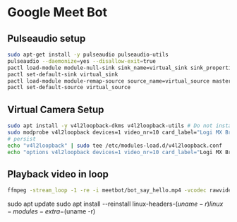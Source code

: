 # Google Meet Bot

## Pulseaudio setup
```bash
sudo apt-get install -y pulseaudio pulseaudio-utils
pulseaudio --daemonize=yes --disallow-exit=true
pactl load-module module-null-sink sink_name=virtual_sink sink_properties=device.description="VirtualSink"
pactl set-default-sink virtual_sink
pactl load-module module-remap-source source_name=virtual_source master=virtual_sink.monitor source_properties=device.description="VirtualSource"
pactl set-default-source virtual_source
```

## Virtual Camera Setup
```bash
sudo apt install -y v4l2loopback-dkms v4l2loopback-utils # Do not install dkms for kernel 6.8.0 as it is already available
sudo modprobe v4l2loopback devices=1 video_nr=10 card_label="Logi MX Brio" exclusive_caps=1
# persist
echo "v4l2loopback" | sudo tee /etc/modules-load.d/v4l2loopback.conf
echo "options v4l2loopback devices=1 video_nr=10 card_label="Logi MX Brio" exclusive_caps=1" | sudo tee /etc/modprobe.d/v4l2loopback.conf

```

## Playback video in loop
```bash
ffmpeg -stream_loop -1 -re -i meetbot/bot_say_hello.mp4 -vcodec rawvideo -pix_fmt yuv420p -f v4l2 /dev/video0
```

sudo apt update
sudo apt install --reinstall linux-headers-$(uname -r) linux-modules-extra-$(uname -r)
